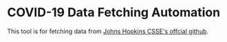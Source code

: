 # COVID-19 Data Fetching Automation

This tool is for fetching data from [Johns Hopkins CSSE's offcial github](https://github.com/CSSEGISandData/COVID-19).
